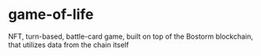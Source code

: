 # game-of-life
NFT, turn-based, battle-card game, built on top of the Bostorm blockchain, that utilizes data from the chain itself
